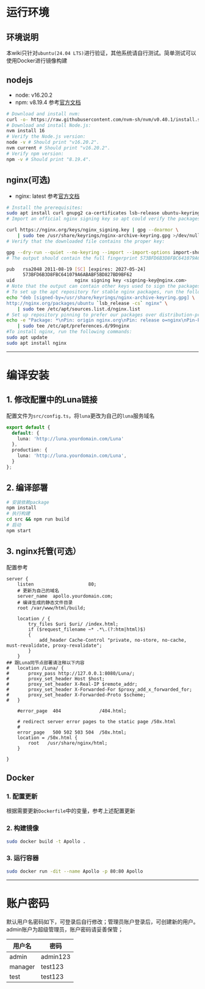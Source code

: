 # 运行环境
## 环境说明
本wiki只针对`ubuntu(24.04 LTS)`进行验证，其他系统请自行测试。简单测试可以使用Docker进行镜像构建
## nodejs
- node: v16.20.2
- npm: v8.19.4
参考[官方文档](https://nodejs.org/en/download/current)
```bash
# Download and install nvm:
curl -o- https://raw.githubusercontent.com/nvm-sh/nvm/v0.40.1/install.sh | bash
# Download and install Node.js:
nvm install 16
# Verify the Node.js version:
node -v # Should print "v16.20.2".
nvm current # Should print "v16.20.2".
# Verify npm version:
npm -v # Should print "8.19.4".
```
## nginx(可选)
- nginx: latest
参考[官方文档](https://nginx.org/en/linux_packages.html#Ubuntu)
```bash
# Install the prerequisites:
sudo apt install curl gnupg2 ca-certificates lsb-release ubuntu-keyring
# Import an official nginx signing key so apt could verify the packages authenticity. Fetch the key:

curl https://nginx.org/keys/nginx_signing.key | gpg --dearmor \
    | sudo tee /usr/share/keyrings/nginx-archive-keyring.gpg >/dev/null
# Verify that the downloaded file contains the proper key:

gpg --dry-run --quiet --no-keyring --import --import-options import-show /usr/share/keyrings/nginx-archive-keyring.gpg
# The output should contain the full fingerprint 573BFD6B3D8FBC641079A6ABABF5BD827BD9BF62 as follows:

pub   rsa2048 2011-08-19 [SC] [expires: 2027-05-24]
      573BFD6B3D8FBC641079A6ABABF5BD827BD9BF62
uid                      nginx signing key <signing-key@nginx.com>
# Note that the output can contain other keys used to sign the packages.
# To set up the apt repository for stable nginx packages, run the following command:
echo "deb [signed-by=/usr/share/keyrings/nginx-archive-keyring.gpg] \
http://nginx.org/packages/ubuntu `lsb_release -cs` nginx" \
    | sudo tee /etc/apt/sources.list.d/nginx.list
# Set up repository pinning to prefer our packages over distribution-provided ones:
echo -e "Package: *\nPin: origin nginx.org\nPin: release o=nginx\nPin-Priority: 900\n" \
    | sudo tee /etc/apt/preferences.d/99nginx
#To install nginx, run the following commands:
sudo apt update
sudo apt install nginx
```
---

# 编译安装
## 1. 修改配置中的Luna链接
配置文件为`src/config.ts`，将`luna`更改为自己的`luna`服务域名
```typescript
export default {
  default: {
    luna: 'http://luna.yourdomain.com/Luna'
  },
  production: {
    luna: 'http://luna.yourdomain.com/Luna',
  }
};
```
## 2. 编译部署
```bash
# 安装依赖package
npm install
# 执行构建
cd src && npm run build
# 启动
npm start 
```
## 3. nginx托管(可选）
配置参考
```
server { 
    listen                    80;
    # 更新为自己的域名
    server_name  apollo.yourdomain.com;
    # 编译生成的静态文件目录
    root /var/www/html/build;

    location / {
        try_files $uri $uri/ /index.html;
        if ($request_filename ~* .*\.(?:htm|html)$)
        {
            add_header Cache-Control "private, no-store, no-cache, must-revalidate, proxy-revalidate";
        }
    }
## 跟Luna同节点部署请注释以下内容
#   location /Luna/ {
#       proxy_pass http://127.0.0.1:8080/Luna/; 
#       proxy_set_header Host $host;
#       proxy_set_header X-Real-IP $remote_addr;
#       proxy_set_header X-Forwarded-For $proxy_add_x_forwarded_for;
#       proxy_set_header X-Forwarded-Proto $scheme;
#   }

    #error_page  404              /404.html;

    # redirect server error pages to the static page /50x.html
    #
    error_page   500 502 503 504  /50x.html;
    location = /50x.html {
        root   /usr/share/nginx/html;
    }

}
```
## Docker
### 1. 配置更新
根据需要更新`Dockerfile`中的变量，参考上述配置更新
### 2. 构建镜像
```bash
sudo docker build -t Apollo .
```
### 3. 运行容器
```bash
sudo docker run -dit --name Apollo -p 80:80 Apollo
```

---

# 账户密码

默认用户名密码如下，可登录后自行修改；管理员账户登录后，可创建新的用户。
admin账户为超级管理员，账户密码请妥善保管；

| 用户名                                            | 密码      |
|----------------------------------------------------|---------|
| admin                      | admin123  |
| manager                                  | test123  |
| test                                     | test123  |
